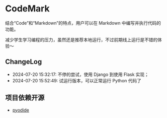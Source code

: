 # CodeMark

结合“Code”和“Markdown”的特点，用户可以在 Markdown 中编写并执行代码的功能。

减少学生学习编程的压力，虽然还是推荐本地运行，不过前期线上运行是不错的体验～

## ChangeLog

- 2024-07-20 15:32:17: 不停的尝试，使用 Django 到使用 Flask 实现；
- 2024-07-20 15:52:49: 试运行版本，可以正常运行 Python 代码了

## 项目依赖开源

- [pyodide](https://pyodide.org/en/stable/index.html)
